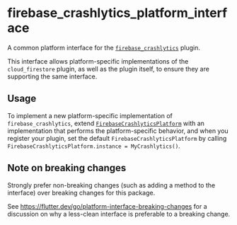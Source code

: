 # firebase_crashlytics_platform_interface

A common platform interface for the [`firebase_crashlytics`][1] plugin.

This interface allows platform-specific implementations of the `cloud_firestore`
plugin, as well as the plugin itself, to ensure they are supporting the
same interface.

## Usage

To implement a new platform-specific implementation of `firebase_crashlytics`, extend
[`FirebaseCrashlyticsPlatform`][2] with an implementation that performs the
platform-specific behavior, and when you register your plugin, set the default
`FirebaseCrashlyticsPlatform` by calling
`FirebaseCrashlyticsPlatform.instance = MyCrashlytics()`.

## Note on breaking changes

Strongly prefer non-breaking changes (such as adding a method to the interface)
over breaking changes for this package.

See https://flutter.dev/go/platform-interface-breaking-changes for a discussion
on why a less-clean interface is preferable to a breaking change.

[1]: ../firebase_crashlytics
[2]: lib/firebase_crashlytics_platform_interface.dart
